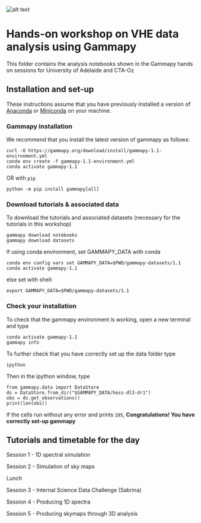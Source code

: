![alt text](https://github.com/gammapy/gammapy-extra/blob/master/logo/gammapy_banner.png?raw=true)


# Hands-on workshop on VHE data analysis using Gammapy

This folder contains the analysis notebooks shown in the Gammapy hands on sessions for University of Adelaide and CTA-Oz

## Installation and set-up

These instructions assume that you have previously installed a version of [Anaconda](https://www.anaconda.com/products/distribution) or [Miniconda](https://docs.conda.io/en/latest/miniconda.html) on your machine.

### Gammapy installation


We recommend that you install the latest version of gammapy as follows: 

```
curl -O https://gammapy.org/download/install/gammapy-1.1-environment.yml
conda env create -f gammapy-1.1-environment.yml
conda activate gammapy-1.1
```

OR with `pip`
```
python -m pip install gammapy[all]
```

### Download tutorials & associated data

To download the tutorials and associated datasets (necessary for the tutorials in this workshop)

```
gammapy download notebooks
gammapy download datasets
```

If using conda environment, set GAMMAPY_DATA with conda
```
conda env config vars set GAMMAPY_DATA=$PWD/gammapy-datasets/1.1
conda activate gammapy-1.1
```

else set with shell:
```
export GAMMAPY_DATA=$PWD/gammapy-datasets/1.1
```

### Check your installation

To check that the gammapy environment is working, open a new terminal and type

```
conda activate gammapy-1.1
gammapy info
```
To further check that you have correctly set up the data folder type

```
ipython
```

Then in the ipython window, type
```
from gammapy.data import DataStore
ds = DataStore.from_dir("$GAMMAPY_DATA/hess-dl3-dr1")
obs = ds.get_observations()
print(len(obs))
```

If the cells run without any error and prints `105`, **Congratulations! You have correctly set-up gammapy**

## Tutorials and timetable for the day

Session 1 - 1D spectral simulation


Session 2 - Simulation of sky maps

Lunch

Session 3 - Internal Science Data Challenge (Sabrina)

Session 4 - Producing 1D spectra

Session 5 - Producing skymaps through 3D analysis



